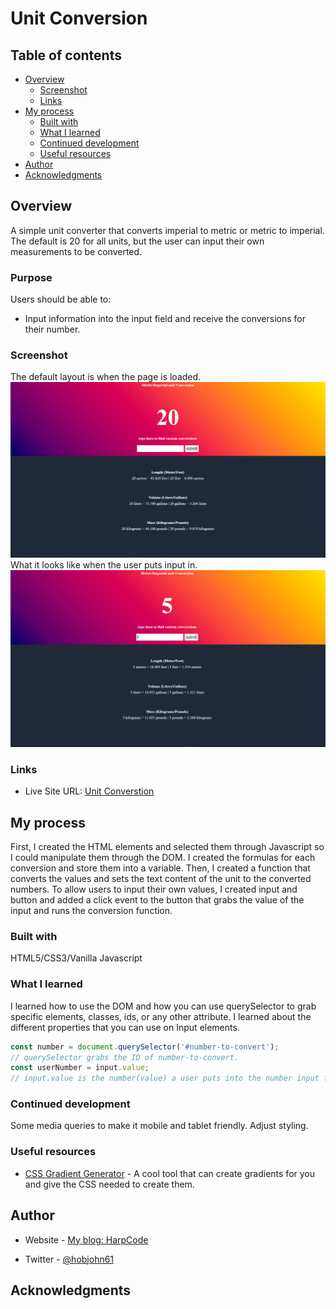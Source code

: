 # Unit Conversion

## Table of contents

- [Overview](#overview)
  - [Screenshot](#screenshot)
  - [Links](#links)
- [My process](#my-process)
  - [Built with](#built-with)
  - [What I learned](#what-i-learned)
  - [Continued development](#continued-development)
  - [Useful resources](#useful-resources)
- [Author](#author)
- [Acknowledgments](#acknowledgments)

## Overview
A simple unit converter that converts imperial to metric or metric to imperial. The default is 20 for all units, but the user can input their own measurements to be converted.
### Purpose

Users should be able to:

- Input information into the input field and receive the conversions for their number.

### Screenshot
The default layout is when the page is loaded.
![](./screenshots/deafultApp.PNG)
What it looks like when the user puts input in.
![](./screenshots/userInput.PNG)

### Links

- Live Site URL: [Unit Converstion](https://grassfinn.github.io/Unit-Conversion/)

## My process
First, I created the HTML elements and selected them through Javascript so I could manipulate them through the DOM.
I created the formulas for each conversion and store them into a variable.
Then, I created a function that converts the values and sets the text content of the unit to the converted numbers.
To allow users to input their own values, I created input and button and added a click event to the button that grabs the value of the input and runs the conversion function.


### Built with

HTML5/CSS3/Vanilla Javascript

### What I learned

I learned how to use the DOM and how you can use querySelector to grab specific elements, classes, ids, or any other attribute.
I learned about the different properties that you can use on Input elements.
```js
const number = document.querySelector('#number-to-convert');
// querySelector grabs the ID of number-to-convert. 
const userNumber = input.value;
// input.value is the number(value) a user puts into the number input field.
```

### Continued development
Some media queries to make it mobile and tablet friendly.
Adjust styling.
### Useful resources

- [CSS Gradient Generator](https://www.joshwcomeau.com/gradient-generator/) - A cool tool that can create gradients for you and give the CSS needed to create them.

## Author

- Website - [My blog: HarpCode](https://harpcode.tech/)

- Twitter - [@hobjohn61](https://twitter.com/hobojohn61)


## Acknowledgments
